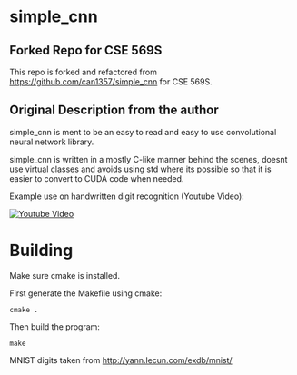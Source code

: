# simple_cnn

## Forked Repo for CSE 569S
This repo is forked and refactored from https://github.com/can1357/simple_cnn for CSE 569S.

## Original Description from the author

simple_cnn is ment to be an easy to read and easy to use convolutional neural network library.

simple_cnn is written in a mostly C-like manner behind the scenes, doesnt use virtual classes and avoids using std where its possible so that it is easier to convert to CUDA code when needed.


Example use on handwritten digit recognition (Youtube Video):

[![Youtube Video](https://img.youtube.com/vi/afLUb6lFTCk/0.jpg)](https://www.youtube.com/watch?v=afLUb6lFTCk)

# Building

Make sure cmake is installed.

First generate the Makefile using cmake:

    cmake .

Then build the program:

    make


MNIST digits taken from http://yann.lecun.com/exdb/mnist/
